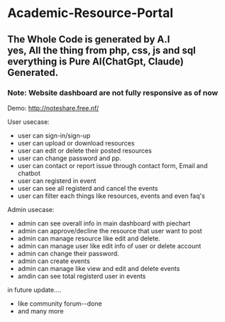 # Academic-Resource-Portal
<h2>The Whole Code is generated by A.I<br> 
yes, All the thing from php, css, js and sql everything is Pure AI(ChatGpt, Claude) Generated.</h2>

<h3>Note: Website dashboard are not fully responsive as of now</h3>

Demo: http://noteshare.free.nf/

User usecase:
- user can sign-in/sign-up
- user can upload or download resources
- user can edit or delete their posted resources
- user can change password and pp.
- user can contact or report issue through contact form, Email and chatbot
- user can registerd in event
- user can see all registerd and cancel the events
- user can filter each things like resources, events and even faq's


Admin usecase:
- admin can see overall info in main dashboard with piechart
- admin can approve/decline the resource that user want to post
- admin can manage resource like edit and delete.
- admin can manage user like edit info of user or delete account
- admin can change their password.
- admin can create events
- admin can manage like view and edit and delete events
- amdin can see total registerd user in events

in future update....
- like community forum--done
- and many more
  
